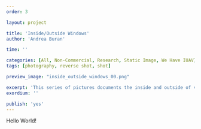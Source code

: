 ```yaml
---
order: 3

layout: project

title: 'Inside/Outside Windows'
author: 'Andrea Buran'

time: ''

categories: [All, Non-Commercial, Research, Static Image, We Have IUAV]
tags: [photography, reverse shot, shot]

preview_image: "inside_outside_windows_00.png"

excerpt: 'This series of pictures documents the inside and outside of various windows.'
exordium: ''

publish: 'yes'
---
```


Hello World!